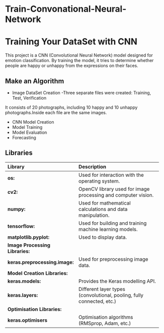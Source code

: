 # Train-Convonational-Neural-Network


# Training Your DataSet with CNN
This project is a CNN (Convolutional Neural Network) model designed for emotion classification. By training the model, it tries to determine whether people are happy or unhappy from the expressions on their faces.


## Make an Algorithm

 - Image DataSet Creation
-Three separate files were created: Training, Test, Verification

It consists of 20 photographs, including 10 happy and 10 unhappy photographs.Inside each file are the same images.

- CNN Model Creation
- Model Training
- Model Evaluation
- Forecasting


## Libraries



| Library  | Description               |
| :-------- |:------------------------- |
| **os:** | Used for interaction with the operating system.|
| **cv2:**  | OpenCV library used for image processing and computer vision.|
| **numpy:** | Used for mathematical calculations and data manipulation.|
| **tensorflow:**| Used for building and training machine learning models.|
| **matplotlib.pyplot:** | Used to display data.|
| **Image Processing Libraries:**
| **keras.preprocessing.image:** | Used for preprocessing image data.|
| **Model Creation Libraries:** | |
| **keras.models:** | Provides the Keras modelling API.|
| **keras.layers:** | Different layer types (convolutional, pooling, fully connected, etc.)|
| **Optimisation Libraries:** | |
| **keras.optimisers** | Optimisation algorithms (RMSprop, Adam, etc.)|









